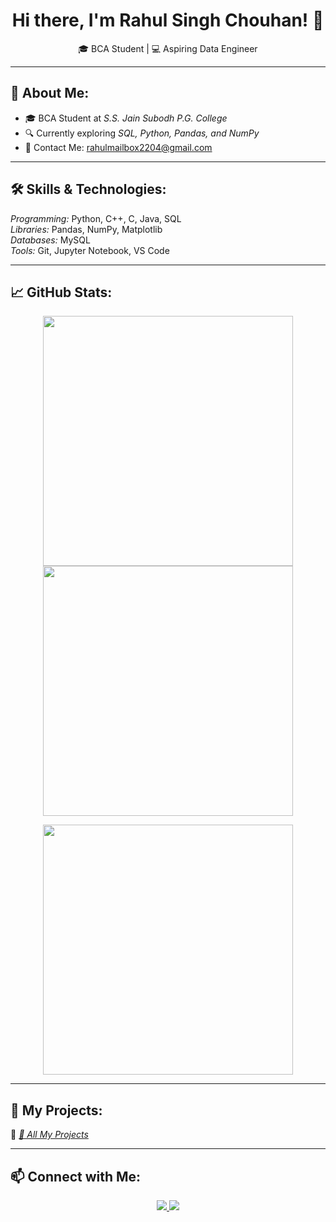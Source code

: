 <h1 align="center"> Hi there, I'm Rahul Singh Chouhan! 👋</h1>
<p align="center">
  🎓 BCA Student | 💻 Aspiring Data Engineer
</p>

---

## 🚀 About Me:
- 🎓 BCA Student at *S.S. Jain Subodh P.G. College*  
- 🔍 Currently exploring *SQL, Python, Pandas, and NumPy*  
- 📩 Contact Me: rahulmailbox2204@gmail.com

---

## 🛠 Skills & Technologies:
  
*Programming:* Python, C++, C, Java, SQL  
*Libraries:* Pandas, NumPy, Matplotlib  
*Databases:* MySQL  
*Tools:* Git, Jupyter Notebook, VS Code  

---

## 📈 GitHub Stats:
<p align="center">
  <img src="https://github-readme-stats.vercel.app/api?username=Rahulchouhan1&show_icons=true&theme=radical" width="400px">
  <img src="https://github-readme-streak-stats.herokuapp.com/?user=Rahulchouhan1&theme=radical" width="400px">
</p>

<p align="center">
  <img src="https://github-readme-stats.vercel.app/api/top-langs/?username=Rahulchouhan1&layout=compact&theme=radical" width="400px">
</p>

---

## 📂 My Projects:
🔹 *[📁 All My Projects](https://github.com/Rahulchouhan1?tab=repositories)*  

---

## 📫 Connect with Me:
<p align="center">
  <a href="https://www.linkedin.com/in/Rahulchouhan1">
    <img src="https://img.shields.io/badge/LinkedIn-blue?style=for-the-badge&logo=linkedin">
  </a>
  <a href="mailto:prakashpandeysearch192@gmail.com">
    <img src="https://img.shields.io/badge/Email-red?style=for-the-badge&logo=gmail">
  </a>
</p>
